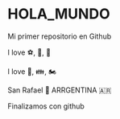 # HOLA_MUNDO

Mi primer repositorio en Github

I love ⚽, 🎵, 🍺

I love 🐶, 👪, 🏍️

San Rafael 🌇 ARRGENTINA 🇦🇷

Finalizamos con github


